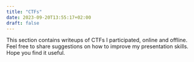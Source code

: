 ```yaml
---
title: "CTFs"
date: 2023-09-20T13:55:17+02:00
draft: false
---
```


This section contains writeups of CTFs I participated, online and offline. Feel free to share suggestions on how to improve my presentation skills. Hope you find it useful.
